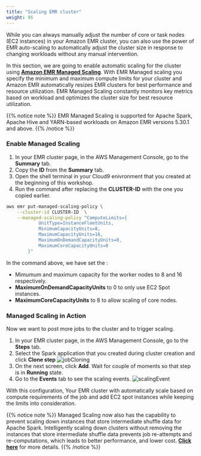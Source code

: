 ```yaml
---
title: "Scaling EMR cluster"
weight: 95
---
```


While you can always manually adjust the number of core or task nodes (EC2 instances) in your Amazon EMR cluster, you can also use the power of EMR auto-scaling to automatically adjust the cluster size in response to changing workloads without any manual intervention.

In this section, we are going to enable automatic scaling for the cluster using **[Amazon EMR Managed Scaling](https://aws.amazon.com/blogs/big-data/introducing-amazon-emr-managed-scaling-automatically-resize-clusters-to-lower-cost/)**. With EMR Managed scaling you specify the minimum and maximum compute limits for your cluster and Amazon EMR automatically resizes EMR clusters for best performance and resource utilization. EMR Managed Scaling constantly monitors key metrics based on workload and optimizes the cluster size for best resource utilization. 

{{% notice note %}}
EMR Managed Scaling is supported for Apache Spark, Apache Hive and YARN-based workloads on Amazon EMR versions 5.30.1 and above.
{{% /notice %}}

### Enable Managed Scaling

1. In your EMR cluster page, in the AWS Management Console, go to the **Summary** tab.
1. Copy the **ID** from the **Summary** tab.
1. Open the shell terminal in your Cloud9 enivronment that you created at the beginning of this workshop.
1. Run the command after replacing the **CLUSTER-ID** with the one you copied earlier.

```Bash
aws emr put-managed-scaling-policy \
    --cluster-id CLUSTER-ID  \
    --managed-scaling-policy "ComputeLimits={
            UnitType=InstanceFleetUnits,
            MinimumCapacityUnits=8,
            MaximumCapacityUnits=16,
            MaximumOnDemandCapacityUnits=0,
            MaximumCoreCapacityUnits=8
        }"
```

In the command above, we have set the :

* Mimumum and maximum capacity for the worker nodes to 8 and 16 respectively.
* **MaximumOnDemandCapacityUnits** to 0 to only use EC2 Spot instances.
* **MaximumCoreCapacityUnits** to 8 to allow scaling of core nodes.


### Managed Scaling in Action

Now we want to post more jobs to the cluster and to trigger scaling.

1. In your EMR cluster page, in the AWS Management Console, go to the **Steps** tab.
1. Select the Spark application that you created during cluster creation and click **Clone step**
![jobCloning](/images/running-emr-spark-apps-on-spot/emrsparkjobcloning.png)
1. On the next screen, click **Add**. Wait for couple of moments so that step is in **Running** state.
1. Go to the **Events** tab to see the scaling events.
![scalingEvent](/images/running-emr-spark-apps-on-spot/emrsparkscalingevent.png)

With this configuration, Your EMR cluster with automatically scale based on compute requirements of the job and add EC2 spot instances while keeping the limits into consideration.

{{% notice note %}}
Managed Scaling now also has the capability to prevent scaling down instances that store intermediate shuffle data for Apache Spark. Intelligently scaling down clusters without removing the instances that store intermediate shuffle data prevents job re-attempts and re-computations, which leads to better performance, and lower cost.
**[Click here](https://aws.amazon.com/about-aws/whats-new/2022/03/amazon-emr-managed-scaling-shuffle-data-aware/)** for more details.
{{% /notice %}}